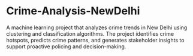 # Crime-Analysis-NewDelhi
A machine learning project that analyzes crime trends in New Delhi using clustering and classification algorithms. The project identifies crime hotspots, predicts crime patterns, and generates stakeholder insights to support proactive policing and decision-making.
